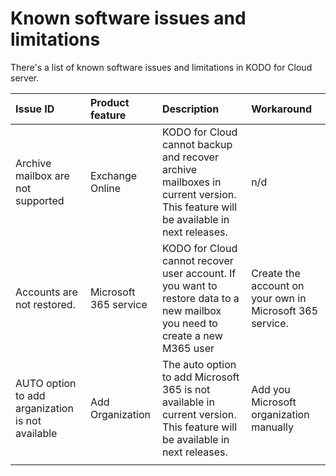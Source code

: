 # Known software issues and limitations

There's a list of known software issues and limitations in KODO for Cloud server. 

| Issue ID | Product feature | Description | Workaround |
| :--- | :--- | :--- | :--- |
| Archive mailbox are not supported | Exchange Online | KODO for Cloud cannot backup and recover archive mailboxes in current version. This feature will be available in next releases.  | n/d |
| Accounts are not restored. | Microsoft 365 service | KODO for Cloud cannot recover user account. If you want to restore data to a new mailbox you need to create a new M365 user | Create the account on your own in Microsoft 365 service. |
| AUTO option to add arganization is not available | Add Organization | The auto option to add Microsoft 365 is not available in current version. This feature will be available in next releases. | Add you Microsoft organization manually |
|  |  |  |  |

